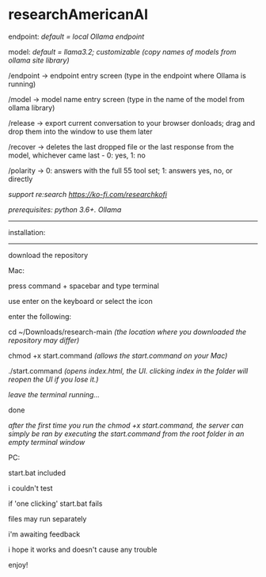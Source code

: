 # researchAmericanAI

endpoint: *default = local Ollama endpoint*

model: *default = llama3.2; customizable (copy names of models from ollama site library)*

/endpoint → endpoint entry screen (type in the endpoint where Ollama is running)

/model → model name entry screen (type in the name of the model from ollama library)

/release → export current conversation to your browser donloads; drag and drop them into the window to use them later

/recover → deletes the last dropped file or the last response from the model, whichever came last - 0: yes, 1: no

/polarity → 0: answers with the full 55 tool set; 1: answers yes, no, or directly

*support re:search https://ko-fi.com/researchkofi*

*prerequisites: python 3.6+. Ollama* 

*************
installation:
*************

download the repository

Mac:

press command + spacebar and type terminal 

use enter on the keyboard or select the icon

enter the following:

cd ~/Downloads/research-main *(the location where you downloaded the repository may differ)*

chmod +x start.command *(allows the start.command on your Mac)*

./start.command *(opens index.html, the UI. clicking index in the folder will reopen the UI if you lose it.)*

*leave the terminal running...*

done

*after the first time you run the chmod +x start.command, the server can simply be ran by executing the start.command from the root folder in an empty terminal window*

PC: 

start.bat included

i couldn't test

if 'one clicking' start.bat fails

files may run separately 

i'm awaiting feedback

i hope it works and doesn't cause any trouble

enjoy!
